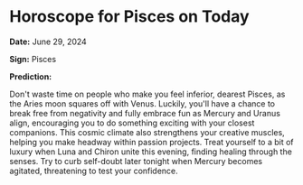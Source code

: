 # Horoscope for Pisces on Today

**Date:** June 29, 2024

**Sign:** Pisces

**Prediction:**

Don't waste time on people who make you feel inferior, dearest Pisces, as the Aries moon squares off with Venus. Luckily, you'll have a chance to break free from negativity and fully embrace fun as Mercury and Uranus align, encouraging you to do something exciting with your closest companions. This cosmic climate also strengthens your creative muscles, helping you make headway within passion projects. Treat yourself to a bit of luxury when Luna and Chiron unite this evening, finding healing through the senses. Try to curb self-doubt later tonight when Mercury becomes agitated, threatening to test your confidence.
